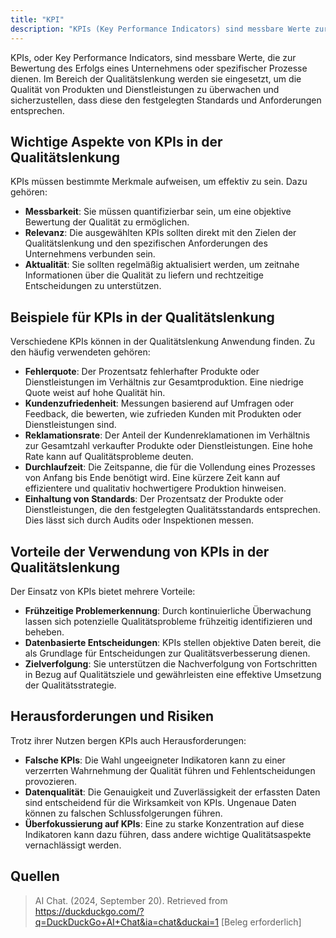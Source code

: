 ```yaml
---
title: "KPI"
description: "KPIs (Key Performance Indicators) sind messbare Werte zur Bewertung des Unternehmenserfolgs oder von Prozessen. In der Qualitätslenkung überwachen sie Aspekte wie Fehlerquote und Kundenzufriedenheit, um fundierte Entscheidungen zu ermöglichen."
---
```


KPIs, oder Key Performance Indicators, sind messbare Werte, die zur Bewertung des Erfolgs eines Unternehmens oder spezifischer Prozesse dienen. Im Bereich der Qualitätslenkung werden sie eingesetzt, um die Qualität von Produkten und Dienstleistungen zu überwachen und sicherzustellen, dass diese den festgelegten Standards und Anforderungen entsprechen.

## Wichtige Aspekte von KPIs in der Qualitätslenkung

KPIs müssen bestimmte Merkmale aufweisen, um effektiv zu sein. Dazu gehören:

- **Messbarkeit**: Sie müssen quantifizierbar sein, um eine objektive Bewertung der Qualität zu ermöglichen.
- **Relevanz**: Die ausgewählten KPIs sollten direkt mit den Zielen der Qualitätslenkung und den spezifischen Anforderungen des Unternehmens verbunden sein.
- **Aktualität**: Sie sollten regelmäßig aktualisiert werden, um zeitnahe Informationen über die Qualität zu liefern und rechtzeitige Entscheidungen zu unterstützen.

## Beispiele für KPIs in der Qualitätslenkung

Verschiedene KPIs können in der Qualitätslenkung Anwendung finden. Zu den häufig verwendeten gehören:

- **Fehlerquote**: Der Prozentsatz fehlerhafter Produkte oder Dienstleistungen im Verhältnis zur Gesamtproduktion. Eine niedrige Quote weist auf hohe Qualität hin.
- **Kundenzufriedenheit**: Messungen basierend auf Umfragen oder Feedback, die bewerten, wie zufrieden Kunden mit Produkten oder Dienstleistungen sind.
- **Reklamationsrate**: Der Anteil der Kundenreklamationen im Verhältnis zur Gesamtzahl verkaufter Produkte oder Dienstleistungen. Eine hohe Rate kann auf Qualitätsprobleme deuten.
- **Durchlaufzeit**: Die Zeitspanne, die für die Vollendung eines Prozesses von Anfang bis Ende benötigt wird. Eine kürzere Zeit kann auf effizientere und qualitativ hochwertigere Produktion hinweisen.
- **Einhaltung von Standards**: Der Prozentsatz der Produkte oder Dienstleistungen, die den festgelegten Qualitätsstandards entsprechen. Dies lässt sich durch Audits oder Inspektionen messen.

## Vorteile der Verwendung von KPIs in der Qualitätslenkung

Der Einsatz von KPIs bietet mehrere Vorteile:

- **Frühzeitige Problemerkennung**: Durch kontinuierliche Überwachung lassen sich potenzielle Qualitätsprobleme frühzeitig identifizieren und beheben.
- **Datenbasierte Entscheidungen**: KPIs stellen objektive Daten bereit, die als Grundlage für Entscheidungen zur Qualitätsverbesserung dienen.
- **Zielverfolgung**: Sie unterstützen die Nachverfolgung von Fortschritten in Bezug auf Qualitätsziele und gewährleisten eine effektive Umsetzung der Qualitätsstrategie.

## Herausforderungen und Risiken

Trotz ihrer Nutzen bergen KPIs auch Herausforderungen:

- **Falsche KPIs**: Die Wahl ungeeigneter Indikatoren kann zu einer verzerrten Wahrnehmung der Qualität führen und Fehlentscheidungen provozieren.
- **Datenqualität**: Die Genauigkeit und Zuverlässigkeit der erfassten Daten sind entscheidend für die Wirksamkeit von KPIs. Ungenaue Daten können zu falschen Schlussfolgerungen führen.
- **Überfokussierung auf KPIs**: Eine zu starke Konzentration auf diese Indikatoren kann dazu führen, dass andere wichtige Qualitätsaspekte vernachlässigt werden.

## Quellen

> AI Chat. (2024, September 20). Retrieved from https://duckduckgo.com/?q=DuckDuckGo+AI+Chat&ia=chat&duckai=1 [Beleg erforderlich]